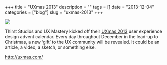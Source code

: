 +++
title = "UXmas 2013"
description = ""
tags = []
date = "2013-12-04"
categories = ["blog"]
slug = "uxmas-2013"
+++



  <div class="notebook-screenshot"><a href="http://uxmas.com/"><img id='bluga-thumbnail-2861' class='bluga-thumbnail large' src='http://media.konigi.com/bluga/
wt529fd1f862a70_large.jpg'/></a></div><p>Thirst Studios and UX Mastery kicked off their <a href="http://uxmas.com/">UXmas 2013</a> user experience design advent calendar. Every day throughout December in the lead-up to Christmas, a new ‘gift’ to the UX community will be revealed. It could be an article, a video, a sketch, or something else.</p>

    
  <a href="http://uxmas.com/">http://uxmas.com/</a>
